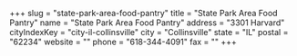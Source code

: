 +++
slug = "state-park-area-food-pantry"
title = "State Park Area Food Pantry"
name = "State Park Area Food Pantry"
address = "3301 Harvard"
cityIndexKey = "city-il-collinsville"
city = "Collinsville"
state = "IL"
postal = "62234"
website = ""
phone = "618-344-4091"
fax = ""
+++
